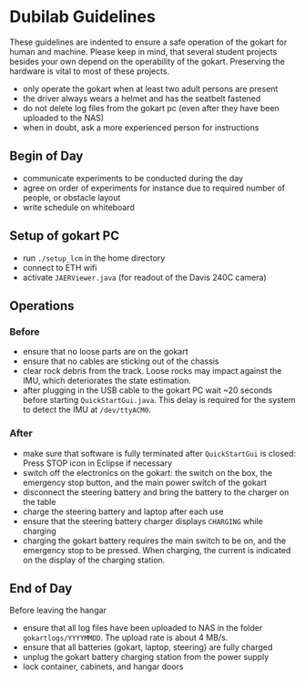 # Dubilab Guidelines

These guidelines are indented to ensure a safe operation of the gokart for human and machine. Please keep in mind, that several student projects besides your own depend on the operability of the gokart. Preserving the hardware is vital to most of these projects.

* only operate the gokart when at least two adult persons are present
* the driver always wears a helmet and has the seatbelt fastened
* do not delete log files from the gokart pc (even after they have been uploaded to the NAS)
* when in doubt, ask a more experienced person for instructions

## Begin of Day

* communicate experiments to be conducted during the day
* agree on order of experiments for instance due to required number of people, or obstacle layout
* write schedule on whiteboard

## Setup of gokart PC

* run `./setup_lcm` in the home directory
* connect to ETH wifi
* activate `JAERViewer.java` (for readout of the Davis 240C camera)

## Operations

### Before

* ensure that no loose parts are on the gokart
* ensure that no cables are sticking out of the chassis
* clear rock debris from the track. Loose rocks may impact against the IMU, which deteriorates the state estimation.
* after plugging in the USB cable to the gokart PC wait ~20 seconds before starting `QuickStartGui.java`. This delay is required for the system to detect the IMU at `/dev/ttyACM0`.

### After

* make sure that software is fully terminated after `QuickStartGui` is closed: Press STOP icon in Eclipse if necessary
* switch off the electronics on the gokart: the switch on the box, the emergency stop button, and the main power switch of the gokart
* disconnect the steering battery and bring the battery to the charger on the table
* charge the steering battery and laptop after each use
* ensure that the steering battery charger displays `CHARGING` while charging
* charging the gokart battery requires the main switch to be on, and the emergency stop to be pressed. When charging, the current is indicated on the display of the charging station.

## End of Day

Before leaving the hangar

* ensure that all log files have been uploaded to NAS in the folder `gokartlogs/YYYYMMDD`. The upload rate is about 4 MB/s.
* ensure that all batteries (gokart, laptop, steering) are fully charged
* unplug the gokart battery charging station from the power supply
* lock container, cabinets, and hangar doors
